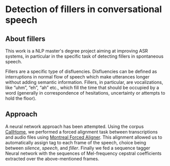 # Detection of fillers in conversational speech

## About fillers

This work is a NLP master's degree project aiming at improving ASR systems, in particular in the specific task of detecting fillers in spontaneous speech. 

Fillers are a specific type of disfluencies. Disfluencies can be defined as interruptions in normal flow of speech which make utterances longer without adding semantic information. Fillers, in particular, are vocalizations, like “uhm”, “eh”, “ah” etc., which fill the time that should be occupied by a word (generally in correspondence of hesitations, uncertainty or attempts to hold the floor).


## Approach
A neural network approach has been attempted. Using the corpus [CallHome](https://catalog.ldc.upenn.edu/LDC97S42), we performed a forced alignment task between transcriptions and audio files using [Montreal Forced Aligner](https://montreal-forced-aligner.readthedocs.io/en/latest/).  This alignment allowed us to automatically assign tag to each frame of the speech, choice being between _silence_, _speech_, and _filler_. 
Finally we fed a sequence tagger Neural network with the sequences of Mel-frequency cepstral coefficients extracted over the above-mentioned frames.
